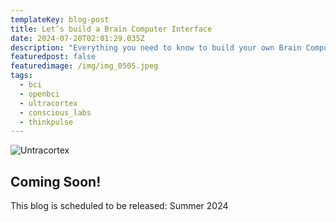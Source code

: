 ```yaml
---
templateKey: blog-post
title: Let’s build a Brain Computer Interface
date: 2024-07-20T02:01:29.035Z
description: "Everything you need to know to build your own Brain Computer Interface! "
featuredpost: false
featuredimage: /img/img_0505.jpeg
tags:
  - bci
  - openbci
  - ultracortex
  - conscious_labs
  - thinkpulse
---
```

![Untracortex](/img/img_0505.jpeg)

## Coming Soon!

This blog is scheduled to be released: Summer 2024